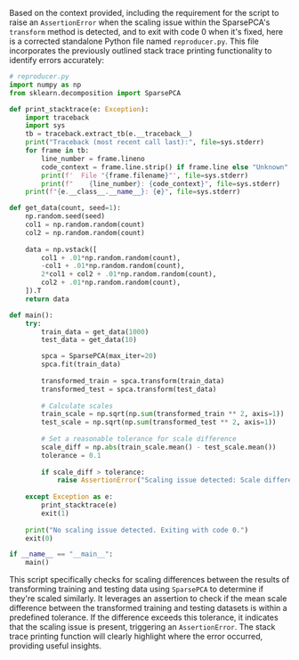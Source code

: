 Based on the context provided, including the requirement for the script to raise an `AssertionError` when the scaling issue within the SparsePCA's `transform` method is detected, and to exit with code 0 when it's fixed, here is a corrected standalone Python file named `reproducer.py`. This file incorporates the previously outlined stack trace printing functionality to identify errors accurately:

```python
# reproducer.py
import numpy as np
from sklearn.decomposition import SparsePCA

def print_stacktrace(e: Exception):
    import traceback
    import sys
    tb = traceback.extract_tb(e.__traceback__)
    print("Traceback (most recent call last):", file=sys.stderr)
    for frame in tb:
        line_number = frame.lineno
        code_context = frame.line.strip() if frame.line else "Unknown"
        print(f'  File "{frame.filename}"', file=sys.stderr)
        print(f"    {line_number}: {code_context}", file=sys.stderr)
    print(f"{e.__class__.__name__}: {e}", file=sys.stderr)

def get_data(count, seed=1):
    np.random.seed(seed)
    col1 = np.random.random(count)
    col2 = np.random.random(count)
    
    data = np.vstack([
        col1 + .01*np.random.random(count),
        -col1 + .01*np.random.random(count),
        2*col1 + col2 + .01*np.random.random(count),
        col2 + .01*np.random.random(count),
    ]).T
    return data

def main():
    try:
        train_data = get_data(1000)
        test_data = get_data(10)

        spca = SparsePCA(max_iter=20)
        spca.fit(train_data)
        
        transformed_train = spca.transform(train_data)
        transformed_test = spca.transform(test_data)
        
        # Calculate scales
        train_scale = np.sqrt(np.sum(transformed_train ** 2, axis=1))
        test_scale = np.sqrt(np.sum(transformed_test ** 2, axis=1))
        
        # Set a reasonable tolerance for scale difference
        scale_diff = np.abs(train_scale.mean() - test_scale.mean())
        tolerance = 0.1
        
        if scale_diff > tolerance:
            raise AssertionError("Scaling issue detected: Scale difference is beyond the tolerance.")
            
    except Exception as e:
        print_stacktrace(e)
        exit(1)
    
    print("No scaling issue detected. Exiting with code 0.")
    exit(0)

if __name__ == "__main__":
    main()
```

This script specifically checks for scaling differences between the results of transforming training and testing data using `SparsePCA` to determine if they're scaled similarly. It leverages an assertion to check if the mean scale difference between the transformed training and testing datasets is within a predefined tolerance. If the difference exceeds this tolerance, it indicates that the scaling issue is present, triggering an `AssertionError`. The stack trace printing function will clearly highlight where the error occurred, providing useful insights.